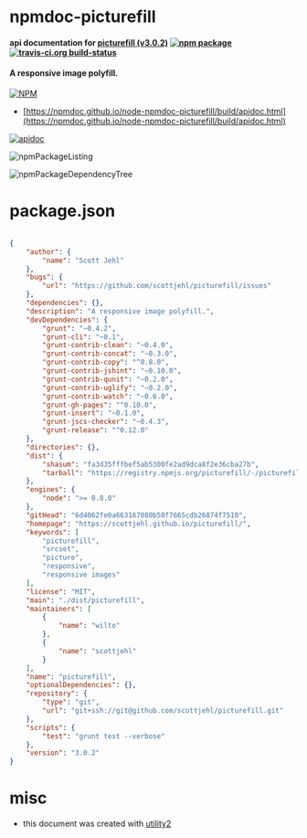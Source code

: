 # npmdoc-picturefill

#### api documentation for  [picturefill (v3.0.2)](https://scottjehl.github.io/picturefill/)  [![npm package](https://img.shields.io/npm/v/npmdoc-picturefill.svg?style=flat-square)](https://www.npmjs.org/package/npmdoc-picturefill) [![travis-ci.org build-status](https://api.travis-ci.org/npmdoc/node-npmdoc-picturefill.svg)](https://travis-ci.org/npmdoc/node-npmdoc-picturefill)

#### A responsive image polyfill.

[![NPM](https://nodei.co/npm/picturefill.png?downloads=true&downloadRank=true&stars=true)](https://www.npmjs.com/package/picturefill)

- [https://npmdoc.github.io/node-npmdoc-picturefill/build/apidoc.html](https://npmdoc.github.io/node-npmdoc-picturefill/build/apidoc.html)

[![apidoc](https://npmdoc.github.io/node-npmdoc-picturefill/build/screenCapture.buildCi.browser.%252Ftmp%252Fbuild%252Fapidoc.html.png)](https://npmdoc.github.io/node-npmdoc-picturefill/build/apidoc.html)

![npmPackageListing](https://npmdoc.github.io/node-npmdoc-picturefill/build/screenCapture.npmPackageListing.svg)

![npmPackageDependencyTree](https://npmdoc.github.io/node-npmdoc-picturefill/build/screenCapture.npmPackageDependencyTree.svg)



# package.json

```json

{
    "author": {
        "name": "Scott Jehl"
    },
    "bugs": {
        "url": "https://github.com/scottjehl/picturefill/issues"
    },
    "dependencies": {},
    "description": "A responsive image polyfill.",
    "devDependencies": {
        "grunt": "~0.4.2",
        "grunt-cli": "~0.1",
        "grunt-contrib-clean": "~0.4.0",
        "grunt-contrib-concat": "~0.3.0",
        "grunt-contrib-copy": "^0.8.0",
        "grunt-contrib-jshint": "~0.10.0",
        "grunt-contrib-qunit": "~0.2.0",
        "grunt-contrib-uglify": "~0.2.0",
        "grunt-contrib-watch": "~0.6.0",
        "grunt-gh-pages": "^0.10.0",
        "grunt-insert": "~0.1.0",
        "grunt-jscs-checker": "~0.4.3",
        "grunt-release": "^0.12.0"
    },
    "directories": {},
    "dist": {
        "shasum": "fa3d35fffbef5ab5300fe2ad9dca8f2e36cba27b",
        "tarball": "https://registry.npmjs.org/picturefill/-/picturefill-3.0.2.tgz"
    },
    "engines": {
        "node": ">= 0.8.0"
    },
    "gitHead": "6d4062fe0a663167080b50f7665cdb26874f7510",
    "homepage": "https://scottjehl.github.io/picturefill/",
    "keywords": [
        "picturefill",
        "srcset",
        "picture",
        "responsive",
        "responsive images"
    ],
    "license": "MIT",
    "main": "./dist/picturefill",
    "maintainers": [
        {
            "name": "wilto"
        },
        {
            "name": "scottjehl"
        }
    ],
    "name": "picturefill",
    "optionalDependencies": {},
    "repository": {
        "type": "git",
        "url": "git+ssh://git@github.com/scottjehl/picturefill.git"
    },
    "scripts": {
        "test": "grunt test --verbose"
    },
    "version": "3.0.2"
}
```



# misc
- this document was created with [utility2](https://github.com/kaizhu256/node-utility2)
